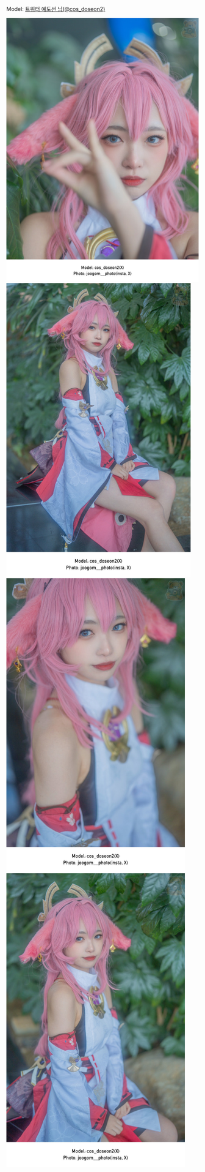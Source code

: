 ﻿---
dddd: 2023.12.16 서코
nickname: 예도선
sns_type: x
sns_id: cos_doseon2
---

<a name="cos_doseon2"></a>
Model: <a href="https://x.com/cos_doseon2" target="_blank">트위터 예도선 님(@cos_doseon2)</a>

![IMG8825.jpg](/assets/img/2023/12-16/IMG8825.jpg)
![IMG8827.jpg](/assets/img/2023/12-16/IMG8827.jpg)
![IMG8830.jpg](/assets/img/2023/12-16/IMG8830.jpg)
![IMG8832.jpg](/assets/img/2023/12-16/IMG8832.jpg)
